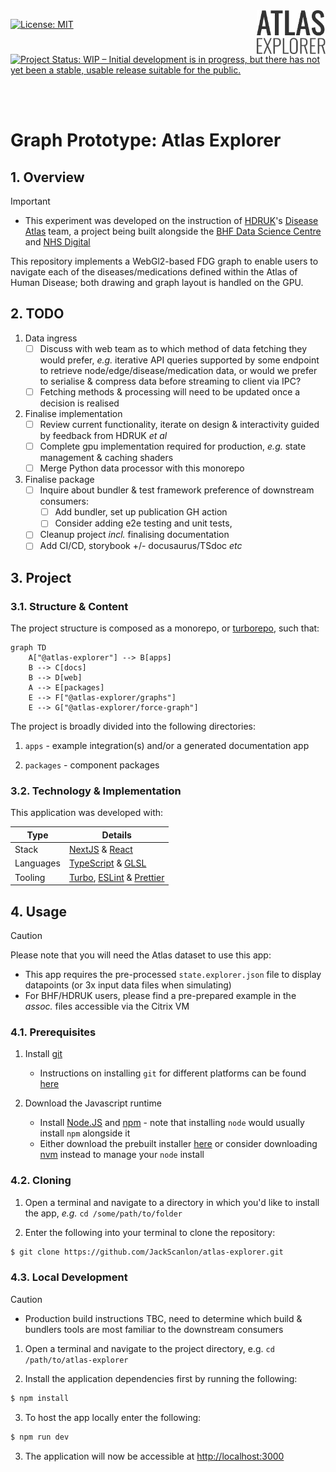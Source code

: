 <picture>
  <source media="(prefers-color-scheme: dark)" srcset="./.assets/atlas-logo-dark.svg">
  <img align="right" src="./.assets/atlas-logo-light.svg" alt="Atlas Explorer" height="70" title="Atlas Explorer">
</picture>

[![License: MIT](https://img.shields.io/badge/license-MIT-blue)](https://www.tldrlegal.com/license/mit-license)
[![Project Status: WIP – Initial development is in progress, but there has not yet been a stable, usable release suitable for the public.](https://www.repostatus.org/badges/latest/wip.svg)](https://www.repostatus.org/#wip)

<br/>
<br/>

# Graph Prototype: Atlas Explorer

## 1. Overview

> [!IMPORTANT]
> - This experiment was developed on the instruction of [HDRUK](https://www.hdruk.ac.uk/)'s [Disease Atlas](https://www.ucl.ac.uk/health-informatics/research/disease-atlas) team, a project being built alongside the [BHF Data Science Centre](https://bhfdatasciencecentre.org/) and [NHS Digital](https://digital.nhs.uk/)

This repository implements a WebGl2-based FDG graph to enable users to navigate each of the diseases/medications defined within the Atlas of Human Disease; both drawing and graph layout is handled on the GPU.

## 2. TODO

1. Data ingress
    - [ ] Discuss with web team as to which method of data fetching they would prefer, _e.g._ iterative API queries supported by some endpoint to retrieve node/edge/disease/medication data, or would we prefer to serialise & compress data before streaming to client via IPC?
    - [ ] Fetching methods & processing will need to be updated once a decision is realised

2. Finalise implementation
    - [ ] Review current functionality, iterate on design & interactivity guided by feedback from HDRUK _et al_
    - [ ] Complete gpu implementation required for production, _e.g._ state management & caching shaders
    - [ ] Merge Python data processor with this monorepo

3. Finalise package
    - [ ] Inquire about bundler & test framework preference of downstream consumers:
        - [ ] Add bundler, set up publication GH action
        - [ ] Consider adding e2e testing and unit tests,
    - [ ] Cleanup project _incl._ finalising documentation
    - [ ] Add CI/CD, storybook +/- docusaurus/TSdoc _etc_

## 3. Project

### 3.1. Structure & Content

The project structure is composed as a monorepo, or [turborepo](https://turbo.build/), such that:

```mermaid
graph TD
    A["@atlas-explorer"] --> B[apps]
    B --> C[docs]
    B --> D[web]
    A --> E[packages]
    E --> F["@atlas-explorer/graphs"]
    E --> G["@atlas-explorer/force-graph"]
```

The project is broadly divided into the following directories:

1. `apps` - example integration(s) and/or a generated documentation app

2. `packages` - component packages


### 3.2. Technology & Implementation

This application was developed with:

| Type       | Details            |
|------------|--------------------|
| Stack      | [NextJS](https://www.solidjs.com/) & [React](https://react.dev/) |
| Languages  | [TypeScript](https://www.typescriptlang.org/) & [GLSL](https://learnopengl.com/Getting-started/Shaders) |
| Tooling    | [Turbo](https://turbo.build/), [ESLint](https://eslint.org/) & [Prettier](https://prettier.io/) |


## 4. Usage

> [!CAUTION]
> Please note that you will need the Atlas dataset to use this app:
>   - This app requires the pre-processed `state.explorer.json` file to display datapoints (or 3x input data files when simulating)
>   - For BHF/HDRUK users, please find a pre-prepared example in the _assoc._ files accessible via the Citrix VM

### 4.1. Prerequisites

1. Install [git](https://git-scm.com/)
    - Instructions on installing `git` for different platforms can be found [here](https://github.com/git-guides/install-git)

2. Download the Javascript runtime
    - Install [Node.JS](https://nodejs.org/en) and [npm](https://www.npmjs.com/) - note that installing `node` would usually install `npm` alongside it
    - Either download the prebuilt installer [here](https://nodejs.org/en/download/prebuilt-installer) or consider downloading [nvm](https://github.com/nvm-sh/nvm) instead to manage your `node` install

### 4.2. Cloning

1. Open a terminal and navigate to a directory in which you'd like to install the app, _e.g._ `cd /some/path/to/folder`

2. Enter the following into your terminal to clone the repository:
```bash
$ git clone https://github.com/JackScanlon/atlas-explorer.git
```

### 4.3. Local Development

> [!CAUTION]
> - Production build instructions TBC, need to determine which build & bundlers tools are most familiar to the downstream consumers

1. Open a terminal and navigate to the project directory, e.g. `cd /path/to/atlas-explorer`

2. Install the application dependencies first by running the following:
```bash
$ npm install
```

3. To host the app locally enter the following:
```bash
$ npm run dev
```

3. The application will now be accessible at [http://localhost:3000](http://localhost:3000/)
